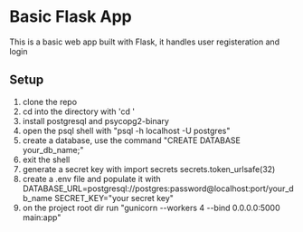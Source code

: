 # Basic Flask App

This is a basic web app built with Flask, it handles user registeration and login

## Setup

1. clone the repo
2. cd into the directory with 'cd <repo name>'
3. install postgresql and psycopg2-binary
4. open the psql shell with "psql -h localhost -U postgres"
5. create a database, use the command "CREATE DATABASE your_db_name;"
6. exit the shell
7. generate a secret key with
    import secrets
    secrets.token_urlsafe(32)
8. create a .env file and populate it with
    DATABASE_URL=postgresql://postgres:password@localhost:port/your_db_name
    SECRET_KEY="your secret key"
9. on the project root dir run "gunicorn --workers 4 --bind 0.0.0.0:5000 main:app"